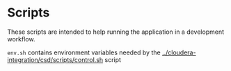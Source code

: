 # Scripts
These scripts are intended to help running the application in a development workflow.

`env.sh` contains environment variables needed by the [../cloudera-integration/csd/scripts/control.sh](../cloudera-integration/csd/scripts/control.sh) script



